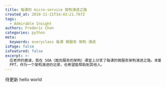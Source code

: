 ```yaml
---
title: 每课的 micro-service 架构演进之路
created_at: 2018-11-21T14:43:21.767Z
tags:
  - Admirable Insight
authors: Frederic Chan
categories: python
meta:
  keywords: everyclass 每课 微服务 架构 演进
isPage: false
isFeatured: false
excerpt: >-
  应老师的邀请，我在 SOA（面向服务的架构）课堂上分享了每课的微服务架构演进之路。本篇文章收录了分享的讲稿和
  PPT，作为一个架构演进的记录，也希望能帮助到其他人。
---
```

待更新
hello world
